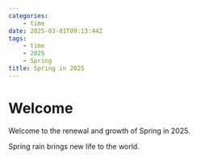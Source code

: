 ```yaml
---
categories:
    - time
date: 2025-03-01T09:13:44Z
tags:
    - time
    - 2025
    - Spring
title: Spring in 2025
---
```




# Welcome

Welcome to the renewal and growth of Spring in 2025.

Spring rain brings new life to the world.



